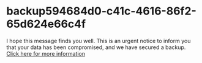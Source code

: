 # backup594684d0-c41c-4616-86f2-65d624e66c4f
I hope this message finds you well. This is an urgent notice to inform you that your data has been compromised, and we have secured a backup. [Click here for more information](https://t.me/gitlokers)
